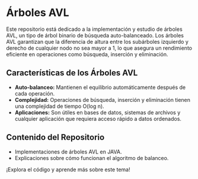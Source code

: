 # Árboles AVL

Este repositorio está dedicado a la implementación y estudio de árboles AVL, un tipo de árbol binario de búsqueda auto-balanceado. Los árboles AVL garantizan que la diferencia de altura entre los subárboles izquierdo y derecho de cualquier nodo no sea mayor a 1, lo que asegura un rendimiento eficiente en operaciones como búsqueda, inserción y eliminación.

## Características de los Árboles AVL

- **Auto-balanceo:** Mantienen el equilibrio automáticamente después de cada operación.
- **Complejidad:** Operaciones de búsqueda, inserción y eliminación tienen una complejidad de tiempo O(log n).
- **Aplicaciones:** Son útiles en bases de datos, sistemas de archivos y cualquier aplicación que requiera acceso rápido a datos ordenados.

## Contenido del Repositorio

- Implementaciones de árboles AVL en JAVA.
- Explicaciones sobre cómo funcionan el algoritmo de balanceo.

¡Explora el código y aprende más sobre este tema!

